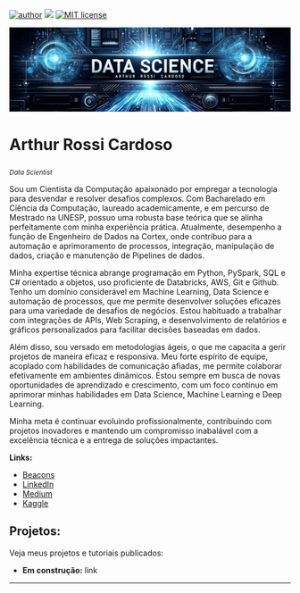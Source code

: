 [![author](https://img.shields.io/badge/author-arthurrossibr-red.svg)](https://www.linkedin.com/in/arthurrossicardoso/)
[![](https://img.shields.io/badge/python-3.12%2B-yellow.svg?logo=python&logoColor=yellow)](https://www.python.org/downloads/)
[![MIT license](https://img.shields.io/badge/License-MIT-blue.svg)](https://opensource.org/license/mit/)

<p align="center">
  <img src="banner.png" >
</p>

# Arthur Rossi Cardoso
<sub>*Data Scientist*</sub>

Sou um Cientista da Computação apaixonado por empregar a tecnologia para desvendar e resolver desafios complexos. Com Bacharelado em Ciência da Computação, laureado academicamente, e em percurso de Mestrado na UNESP, possuo uma robusta base teórica que se alinha perfeitamente com minha experiência prática. Atualmente, desempenho a função de Engenheiro de Dados na Cortex, onde contribuo para a automação e aprimoramento de processos, integração, manipulação de dados, criação e manutenção de Pipelines de dados.

Minha expertise técnica abrange programação em Python, PySpark, SQL e C# orientado a objetos, uso proficiente de Databricks, AWS, Git e Github. Tenho um domínio considerável em Machine Learning, Data Science e automação de processos, que me permite desenvolver soluções eficazes para uma variedade de desafios de negócios. Estou habituado a trabalhar com integrações de APIs, Web Scraping, e desenvolvimento de relatórios e gráficos personalizados para facilitar decisões baseadas em dados.

Além disso, sou versado em metodologias ágeis, o que me capacita a gerir projetos de maneira eficaz e responsiva. Meu forte espírito de equipe, acoplado com habilidades de comunicação afiadas, me permite colaborar efetivamente em ambientes dinâmicos. Estou sempre em busca de novas oportunidades de aprendizado e crescimento, com um foco contínuo em aprimorar minhas habilidades em Data Science, Machine Learning e Deep Learning.

Minha meta é continuar evoluindo profissionalmente, contribuindo com projetos inovadores e mantendo um compromisso inabalável com a excelência técnica e a entrega de soluções impactantes.

**Links:**
* [Beacons](https://beacons.ai/arthurrossibr)
* [LinkedIn](https://www.linkedin.com/in/arthurrossicardoso/)
* [Medium](https://medium.com/@arthurrossi15)
* [Kaggle](https://www.kaggle.com/arthurrossicardoso)


## Projetos:
Veja meus projetos e tutoriais publicados:

* **Em construção:** link

---

